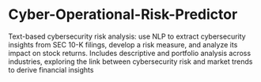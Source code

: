 # Cyber-Operational-Risk-Predictor
Text-based cybersecurity risk analysis: use NLP to extract cybersecurity insights from SEC 10-K filings, develop a risk measure, and analyze its impact on stock returns. Includes descriptive and portfolio analysis across industries, exploring the link between cybersecurity risk and market trends to derive financial insights
